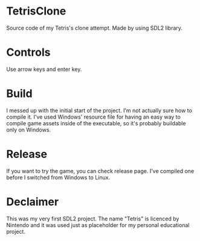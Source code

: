 # TetrisClone
Source code of my Tetris's clone attempt.
Made by using SDL2 library.

# Controls
Use arrow keys and enter key.

# Build
I messed up with the initial start of the project. I'm not actually sure how to compile it.
I've used Windows' resource file for having an easy way to compile game assets inside of the executable, so it's probably buildable only on Windows.

# Release
If you want to try the game, you can check release page. I've compiled one before I switched from Windows to Linux.

# Declaimer
This was my very first SDL2 project. The name "Tetris" is licenced by Nintendo and it was used just as placeholder for my personal educational project. 
